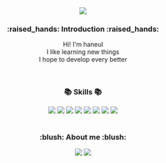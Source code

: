 <div align=center>
<img src="https://capsule-render.vercel.app/api?type=waving&color=auto&height=200&section=header&text=Hi!%20I'm%20Haneul!&fontSize=90"/>
<h3>:raised_hands: Introduction :raised_hands:</h3>
Hi! I'm haneul<br>
I like learning new things<br>
I hope to develop every better
  
<br><h3>:books: Skills :books:</h3> 
<img src="https://img.shields.io/badge/JAVA-007396?style=flat-square&logo=java&logoColor=white"> <img src="https://img.shields.io/badge/Spring-6DB33F?style=flat-square&logo=Spring&logoColor=white"/> <img src="https://img.shields.io/badge/JavaScript-F7DF1E?style=flat-square&logo=JavaScript&logoColor=white"/> <img src="https://img.shields.io/badge/HTML5-E34F26?style=flat-square&logo=HTML5&logoColor=white"/> <img src="https://img.shields.io/badge/CSS3-1572B6?style=flat-square&logo=CSS3&logoColor=white"/> <img src="https://img.shields.io/badge/Bootstrap-7952B3?style=flat-square&logo=Bootstrap&logoColor=white"/> <img src="https://img.shields.io/badge/Oracle-F80000?style=flat-square&logo=Oracle&logoColor=white"/> <img src="https://img.shields.io/badge/MySQL-4479A1?style=flat-square&logo=MySQL&logoColor=white"/><br><br>
<h3>:blush: About me :blush:</h3>
<a href="https://programinglab.tistory.com/"><img src="https://img.shields.io/badge/Tistory-000000?style=flat-square&logo=Tistory&logoColor=white&link=https://programinglab.tistory.com/"/></a>
<a href="https://github.com/Haneul3"><img src="https://img.shields.io/badge/GitHub-181717?style=flat-square&logo=GitHub&logoColor=white&link=https://programinglab.tistory.com/"/></a>
  
  
  
 
</div>
